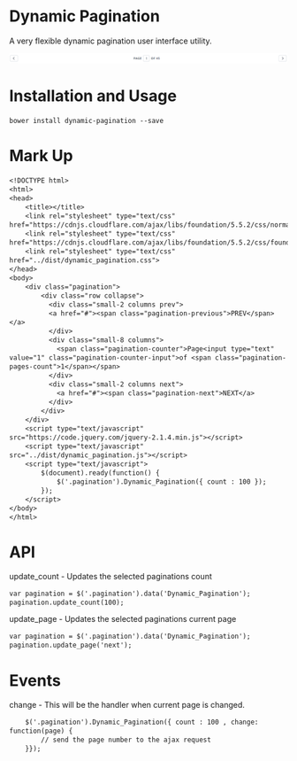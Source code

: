 # Dynamic Pagination
A very flexible dynamic pagination user interface utility. 

![alt tag](https://raw.githubusercontent.com/johndavedecano/dynamic-pagination/master/dist/dynamic_menu.png)

# Installation and Usage
```
bower install dynamic-pagination --save
```
# Mark Up
```
<!DOCTYPE html>
<html>
<head>
    <title></title>
    <link rel="stylesheet" type="text/css" href="https://cdnjs.cloudflare.com/ajax/libs/foundation/5.5.2/css/normalize.min.css">
    <link rel="stylesheet" type="text/css" href="https://cdnjs.cloudflare.com/ajax/libs/foundation/5.5.2/css/foundation.min.css">
    <link rel="stylesheet" type="text/css" href="../dist/dynamic_pagination.css">
</head>
<body>
    <div class="pagination">
        <div class="row collapse">
          <div class="small-2 columns prev">
          <a href="#"><span class="pagination-previous">PREV</span></a>
          </div>
          <div class="small-8 columns">
            <span class="pagination-counter">Page<input type="text" value="1" class="pagination-counter-input">of <span class="pagination-pages-count">1</span></span>
          </div>
          <div class="small-2 columns next">
            <a href="#"><span class="pagination-next">NEXT</a>
          </div>
        </div>
    </div>
    <script type="text/javascript" src="https://code.jquery.com/jquery-2.1.4.min.js"></script>
    <script type="text/javascript" src="../dist/dynamic_pagination.js"></script>
    <script type="text/javascript">
        $(document).ready(function() {
            $('.pagination').Dynamic_Pagination({ count : 100 });
        });
    </script>
</body>
</html>
```

# API
update_count - Updates the selected paginations count
```
var pagination = $('.pagination').data('Dynamic_Pagination');
pagination.update_count(100);
```
update_page - Updates the selected paginations current page
```
var pagination = $('.pagination').data('Dynamic_Pagination');
pagination.update_page('next');
```
# Events
change - This will be the handler when current page is changed.
```
    $('.pagination').Dynamic_Pagination({ count : 100 , change: function(page) {
        // send the page number to the ajax request
    }});
```

